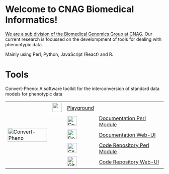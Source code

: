 # Welcome to CNAG Biomedical Informatics!

[We are a sub division of the Biomedical Genomics Group at CNAG](https://www.cnag.eu/teams/genome-research-unit/biomedical-genomics-group). Our current research is focussed on the develompment of tools
for dealing with phenontypic data.

Mainly using Perl, Python, JavaScript (React) and R.

<style>
.icon-bg {
    border-radius: 1%;
    background-color: white;
    padding: 1px
}

.icon-size {
    width: 30px;
    height: 30px;
}
</style>

# Tools

Convert-Pheno: A software toolkit for the interconversion of standard data models for phenotypic data 
<table>
  <tr>
    <td rowspan="5">
      <img 
        src="https://cnag-biomedical-informatics.github.io/convert-pheno/img/CP-logo-grey.png" 
        alt="Convert-Pheno" 
        style="max-width:200px; max-height:200px; width: 100%; height: auto;"
      />
    </td>
    <td>
      <a href="https://convert-pheno.cnag.cat" class="icon-bg">
        <img src="https://raw.githubusercontent.com/FortAwesome/Font-Awesome/6.x/svgs/solid/flask.svg" class="icon-size"/>
      </a>
    </td>
    <td>
      <a href="https://convert-pheno.cnag.cat">Playground</a>
    </td>
  </tr>
  <tr>
    <td></td> <!-- Empty cell for alignment -->
    <td>
      <a href="https://cnag-biomedical-informatics.github.io/convert-pheno" class="icon-bg">
        <img src="https://raw.githubusercontent.com/FortAwesome/Font-Awesome/6.x/svgs/solid/book.svg" alt="Documentation Perl Module" class="icon-size"/>
      </a>
    </td>
    <td>
      <a href="https://cnag-biomedical-informatics.github.io/convert-pheno">Documentation Perl Module</a>
    </td>
  </tr>
  <tr>
    <td></td> <!-- Empty cell for alignment -->
    <td>
      <a href="https://cnag-biomedical-informatics.github.io/convert-pheno-ui" class="icon-bg">
        <img src="https://raw.githubusercontent.com/FortAwesome/Font-Awesome/6.x/svgs/solid/book.svg" alt="Documentation Web-UI" class="icon-size"/>
      </a>
    </td>
    <td>
      <a href="https://cnag-biomedical-informatics.github.io/convert-pheno-ui">Documentation Web-UI</a>
    </td>
  </tr>
  <tr>
    <td></td> <!-- Empty cell for alignment -->
    <td>
      <a href="https://github.com/CNAG-Biomedical-Informatics/convert-pheno" class="icon-bg">
        <img src="https://raw.githubusercontent.com/FortAwesome/Font-Awesome/6.x/svgs/brands/github.svg" alt="Github Repo Perl Module" class="icon-size"/>
      </a>
    </td>
    <td>
      <a href="https://github.com/CNAG-Biomedical-Informatics/convert-pheno">Code Repository Perl Module</a>
    </td>
  </tr>
  <tr>
    <td></td> <!-- Empty cell for alignment -->
    <td>
      <a href="https://github.com/CNAG-Biomedical-Informatics/convert-pheno-ui" class="icon-bg">
        <img src="https://raw.githubusercontent.com/FortAwesome/Font-Awesome/6.x/svgs/brands/github.svg" alt="Github Repo Web-UI" class="icon-size"/>
      </a>
    </td>
    <td>
      <a href="https://github.com/CNAG-Biomedical-Informatics/convert-pheno-ui">Code Repository Web-UI</a>
    </td>
  </tr>
</table>